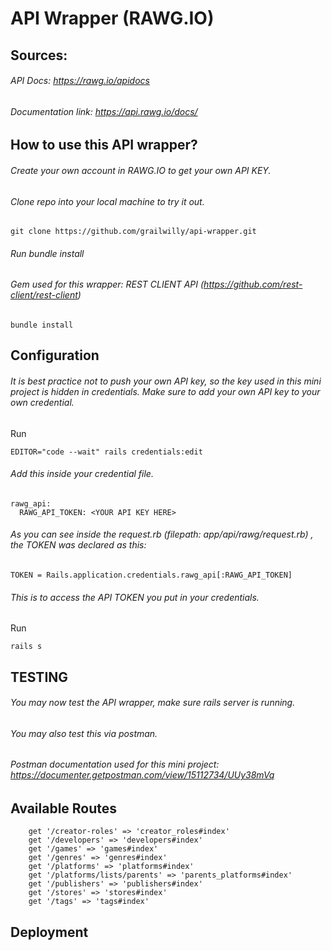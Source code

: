 # API Wrapper (RAWG.IO)

## Sources: 

###### API Docs: https://rawg.io/apidocs
###### Documentation link: https://api.rawg.io/docs/

## How to use this API wrapper?
###### Create your own account in RAWG.IO to get your own API KEY. 
###### Clone repo into your local machine to try it out. 
```
git clone https://github.com/grailwilly/api-wrapper.git
```
###### Run bundle install 
###### Gem used for this wrapper: REST CLIENT API (https://github.com/rest-client/rest-client)
```
bundle install
```
## Configuration
###### It is best practice not to push your own API key, so the key used in this mini project is hidden in credentials. Make sure to add your own API key to your own credential. 
Run
``` 
EDITOR="code --wait" rails credentials:edit
```
###### Add this inside your credential file.
```
rawg_api:
  RAWG_API_TOKEN: <YOUR API KEY HERE>
```  
###### As you can see inside the request.rb (filepath: app/api/rawg/request.rb) , the TOKEN was declared as this: 
```
TOKEN = Rails.application.credentials.rawg_api[:RAWG_API_TOKEN]
```
###### This is to access the API TOKEN you put in your credentials. 
Run
```
rails s
```
## TESTING
###### You may now test the API wrapper, make sure rails server is running. 
###### You may also test this via postman. 
###### Postman documentation used for this mini project: https://documenter.getpostman.com/view/15112734/UUy38mVq

## Available Routes
```
    get '/creator-roles' => 'creator_roles#index'
    get '/developers' => 'developers#index'
    get '/games' => 'games#index'
    get '/genres' => 'genres#index'
    get '/platforms' => 'platforms#index'
    get '/platforms/lists/parents' => 'parents_platforms#index'
    get '/publishers' => 'publishers#index'
    get '/stores' => 'stores#index'
    get '/tags' => 'tags#index'
```

## Deployment